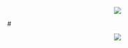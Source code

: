<p align="center">
  <img src="https://github.com/marnixkoops/timeFold/blob/master/framer-logo.png">
</p>
#
<p align="center">
  <img src="https://github.com/marnixkoops/timeFold/blob/master/logo2.png">
</p>
